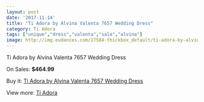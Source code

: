 ```yaml
---
layout: post
date: '2017-11-14'
title: "Ti Adora by Alvina Valenta 7657 Wedding Dress"
category: Ti Adora
tags: ["unique","dress","valenta","sale","alvina"]
image: http://img.eudances.com/17584-thickbox_default/ti-adora-by-alvina-valenta-7657-wedding-dress.jpg
---
```

Ti Adora by Alvina Valenta 7657 Wedding Dress

On Sales: **$464.99**
<a href="https://www.eudances.com/en/ti-adora/5130-ti-adora-by-alvina-valenta-7657-wedding-dress.html"><amp-img layout="responsive" width="600" height="600" src="//img.eudances.com/17584-thickbox_default/ti-adora-by-alvina-valenta-7657-wedding-dress.jpg" alt="Ti Adora by Alvina Valenta 7657 Wedding Dress 0" /></a>
<a href="https://www.eudances.com/en/ti-adora/5130-ti-adora-by-alvina-valenta-7657-wedding-dress.html"><amp-img layout="responsive" width="600" height="600" src="//img.eudances.com/17590-thickbox_default/ti-adora-by-alvina-valenta-7657-wedding-dress.jpg" alt="Ti Adora by Alvina Valenta 7657 Wedding Dress 1" /></a>
<a href="https://www.eudances.com/en/ti-adora/5130-ti-adora-by-alvina-valenta-7657-wedding-dress.html"><amp-img layout="responsive" width="600" height="600" src="//img.eudances.com/17589-thickbox_default/ti-adora-by-alvina-valenta-7657-wedding-dress.jpg" alt="Ti Adora by Alvina Valenta 7657 Wedding Dress 2" /></a>
<a href="https://www.eudances.com/en/ti-adora/5130-ti-adora-by-alvina-valenta-7657-wedding-dress.html"><amp-img layout="responsive" width="600" height="600" src="//img.eudances.com/17588-thickbox_default/ti-adora-by-alvina-valenta-7657-wedding-dress.jpg" alt="Ti Adora by Alvina Valenta 7657 Wedding Dress 3" /></a>
<a href="https://www.eudances.com/en/ti-adora/5130-ti-adora-by-alvina-valenta-7657-wedding-dress.html"><amp-img layout="responsive" width="600" height="600" src="//img.eudances.com/17587-thickbox_default/ti-adora-by-alvina-valenta-7657-wedding-dress.jpg" alt="Ti Adora by Alvina Valenta 7657 Wedding Dress 4" /></a>
<a href="https://www.eudances.com/en/ti-adora/5130-ti-adora-by-alvina-valenta-7657-wedding-dress.html"><amp-img layout="responsive" width="600" height="600" src="//img.eudances.com/17586-thickbox_default/ti-adora-by-alvina-valenta-7657-wedding-dress.jpg" alt="Ti Adora by Alvina Valenta 7657 Wedding Dress 5" /></a>
<a href="https://www.eudances.com/en/ti-adora/5130-ti-adora-by-alvina-valenta-7657-wedding-dress.html"><amp-img layout="responsive" width="600" height="600" src="//img.eudances.com/17585-thickbox_default/ti-adora-by-alvina-valenta-7657-wedding-dress.jpg" alt="Ti Adora by Alvina Valenta 7657 Wedding Dress 6" /></a>

Buy it: [Ti Adora by Alvina Valenta 7657 Wedding Dress](https://www.eudances.com/en/ti-adora/5130-ti-adora-by-alvina-valenta-7657-wedding-dress.html "Ti Adora by Alvina Valenta 7657 Wedding Dress")

View more: [Ti Adora](https://www.eudances.com/en/94-ti-adora "Ti Adora")